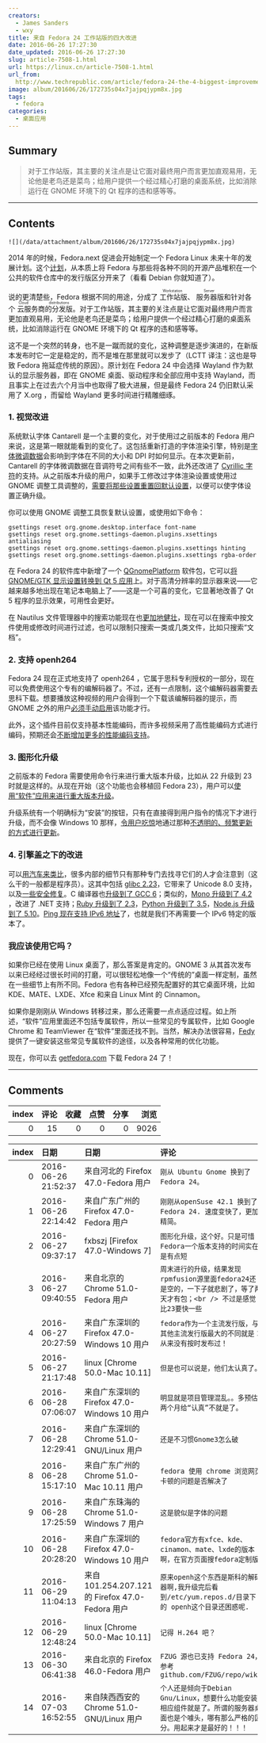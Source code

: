 ```yaml
---
creators:
  - James Sanders
  - wxy
title: 来自 Fedora 24 工作站版的四大改进
date: 2016-06-26 17:27:30
date_updated: 2016-06-26 17:27:30
slug: article-7508-1.html
url: https://linux.cn/article-7508-1.html
url_from: 
  http://www.techrepublic.com/article/fedora-24-the-4-biggest-improvements-from-the-latest-workstation-release
image: album/201606/26/172735s04x7jajpqjypm8x.jpg
tags:
  - fedora
categories:
  - 桌面应用
---
```


## Summary

> 对于工作站版，其主要的关注点是让它面对最终用户而言更加直观易用，无论他是老鸟还是菜鸟；给用户提供一个经过精心打磨的桌面系统，比如消除运行在 GNOME 环境下的 Qt 程序的违和感等等。

***

<!-- more -->

## Contents

`![](/data/attachment/album/201606/26/172735s04x7jajpqjypm8x.jpg)` 

2014 年的时候，Fedora.next 促进会开始制定一个 Fedora Linux 未来十年的发展计划。这个[计划](https://fedoramagazine.org/fedora-present-and-future-a-fedora-next-2014-update-part-i-why/)，从本质上将 Fedora 与那些将各种不同的开源产品堆积在一个公共的软件仓库中的发行版区分开来了（看看 Debian 你就知道了）。

说的更清楚些，Fedora 根据不同的用途，分成了<ruby> 工作站版 <rp>  （ </rp> <rt>  Workstation </rt> <rp>  ） </rp></ruby>、<ruby> 服务器版 <rp>  （ </rp> <rt>  Server </rt> <rp>  ） </rp></ruby>和针对各个<ruby> 云服务商的分发版 <rp>  （ </rp> <rt>  Cloud distributions </rt> <rp>  ） </rp></ruby>。对于工作站版，其主要的关注点是让它面对最终用户而言更加直观易用，无论他是老鸟还是菜鸟；给用户提供一个经过精心打磨的桌面系统，比如消除运行在 GNOME 环境下的 Qt 程序的违和感等等。 

这不是一个突然的转身，也不是一蹴而就的变化，这种调整是逐步演进的，在新版本发布时它一定是稳定的，而不是堆在那里就可以发步了（LCTT 译注：这也是导致 Fedora 拖延症传统的原因）。原计划在 Fedora 24 中会选择 Wayland 作为默认的显示服务器，即在 GNOME 桌面、驱动程序和全部应用中支持 Wayland，而且事实上在过去六个月当中也取得了极大进展，但是最终 Fedora 24 仍旧默认采用了 X.org ，而留给 Wayland 更多时间进行精雕细琢。

### 1. 视觉改进

系统默认字体 Cantarell 是一个主要的变化，对于使用过之前版本的 Fedora 用户来说，这是第一眼就能看到的变化了。这包括重新打造的字体渲染引擎，特别是[字体微调数据](https://en.wikipedia.org/wiki/Font_hinting)会影响到字体在不同的大小和 DPI 时如何显示。在本次更新前，Cantarell 的字体微调数据在音调符号之间有些不一致，此外还改进了 [Cyrillic 字符](https://en.wikipedia.org/wiki/Cyrillic_script)的支持。从之前版本升级的用户，如果手工修改过字体渲染设置或使用过 GNOME 调整工具调整的，[需要将那些设置重置回默认设置](https://fedoramagazine.org/font-improvements-fedora-24-workstation/)，以便可以使字体设置正确升级。

你可以使用 GNOME 调整工具恢复默认设置，或使用如下命令：

```shell
gsettings reset org.gnome.desktop.interface font-name
gsettings reset org.gnome.settings-daemon.plugins.xsettings antialiasing
gsettings reset org.gnome.settings-daemon.plugins.xsettings hinting
gsettings reset org.gnome.settings-daemon.plugins.xsettings rgba-order
```

在 Fedora 24 的软件库中新增了一个 [QGnomePlatform](https://github.com/MartinBriza/QGnomePlatform) 软件包，它可以[将 GNOME/GTK 显示设置转换到 Qt 5 应用](https://fedoraproject.org/wiki/Changes/QGnomePlatform)上。对于高清分辨率的显示器来说——它越来越多地出现在笔记本电脑上了——这是一个可喜的变化，它显著地改善了 Qt 5 程序的显示效果，可用性会更好。

在 Nautilus 文件管理器中的搜索功能现在也[更加地健壮](https://csorianognome.wordpress.com/2016/02/08/nautilus-3-20-and-looking-forward/)，现在可以在搜索中按文件使用或修改时间进行过滤，也可以限制只搜索一类或几类文件，比如只搜索“文档”。

### 2. 支持 openh264

Fedora 24 现在正式地支持了 openh264 ，它属于思科专利授权的一部分，现在可以免费使用这个专有的编解码器了。不过，还有一点限制，这个编解码器需要去思科下载。想要播放这种视频的用户会得到一个下载该编解码器的提示，而 GNOME 之外的用户[必须手动启用](https://ausil.us/wordpress/?p=126)该功能才行。

此外，这个插件目前仅支持基本性能编码，而许多视频采用了高性能编码方式进行编码，预期还会[不断增加更多的性能编码支持](https://blogs.gnome.org/uraeus/2016/05/12/h264-in-fedora-workstation/)。

### 3. 图形化升级

之前版本的 Fedora 需要使用命令行来进行重大版本升级，比如从 22 升级到 23 时就是这样的。从现在开始（这个功能也会移植回 Fedora 23），用户可以[使用“软件”应用来进行重大版本升级](https://fedoramagazine.org/fedora-24-feature-graphical-upgrades/)。

升级系统有一个明确标为“安装”的按钮，只有在直接得到用户指令的情况下才进行升级，而不会像 Windows 10 那样，[令用户吃惊](https://www.theguardian.com/technology/2016/may/04/windows-10-updates-ruining-pro-gaming-streams)地通过那种[不透明的、频繁更新的方式进行更新](https://fedoramagazine.org/fedora-24-feature-graphical-upgrades/)。

### 4. 引擎盖之下的改进

可以[用汽车来类比](https://en.wikipedia.org/wiki/Car_analogy)，很多内部的细节只有那种专门去找寻它们的人才会注意到（这么干的一般都是程序员）。这其中包括 [glibc 2.23](https://fedoraproject.org/wiki/Changes/GLIBC223)，它带来了 Unicode 8.0 支持，以及[一些安全修复](https://sourceware.org/git/?p=glibc.git;a=blob;f=NEWS;hb=HEAD)。C 编译器也[升级到了 GCC 6](https://gcc.gnu.org/gcc-6/changes.html)；类似的，[Mono 升级到了 4.2](https://fedoraproject.org/wiki/Changes/Mono4.2) ，改进了 .NET 支持；[Ruby 升级到了 2.3](https://fedoraproject.org/wiki/Changes/Ruby_2.3)，[Python 升级到了 3.5](https://fedoraproject.org/wiki/Changes/python3.5)，[Node.js 升级到了 5.10](https://fedoraproject.org/wiki/Changes/NodeJS5x)。[Ping 现在支持 IPv6 地址](https://fedoraproject.org/wiki/Changes/PingIpv6)了，也就是我们不再需要一个 IPv6 特定的版本了。

### 我应该使用它吗？

如果你已经在使用 Linux 桌面了，那么答案是肯定的。GNOME 3 从其首次发布以来已经经过很长时间的打磨，可以很轻松地像一个“传统的”桌面一样定制，虽然在一些细节上有所不同。Fedora 也有各种已经预先配置好的其它桌面环境，比如 KDE、MATE、LXDE、Xfce 和来自 Linux Mint 的 Cinnamon。

如果你是刚刚从 Windows 转移过来，那么还需要一点点适应过程。如上所述，“软件”应用里面还不包括专属软件，所以一些常见的专属软件，比如 Google Chrome 和 TeamViewer 在“软件”里面还找不到。当然，解决办法很容易，[Fedy](http://folkswithhats.org/) 提供了一键安装这些常见专属软件的途径，以及各种常用的优化功能。

现在，你可以去 [getfedora.com](https://getfedora.org/) 下载 Fedora 24 了！

***

## Comments


|   index |   评论 |   收藏 |   点赞 |   分享 |   浏览 |
|--------:|-------:|-------:|-------:|-------:|-------:|
|       0 |     15 |      0 |      0 |      0 |   9026 |

|   index | 日期                | 日期                                           | 评论                                                                                                                                     |
|--------:|:--------------------|:-----------------------------------------------|:-----------------------------------------------------------------------------------------------------------------------------------------|
|       0 | 2016-06-26 21:52:37 | 来自河北的 Firefox 47.0-Fedora 用户            | `刚从 Ubuntu Gnome 换到了 Fedora 24。`                                                                                                   |
|       1 | 2016-06-26 22:14:42 | 来自广东广州的 Firefox 47.0-Fedora 用户        | `刚刚从openSuse 42.1 换到了 Fedora 24. 速度变快了，更加精简。`                                                                           |
|       2 | 2016-06-27 09:37:17 | fxbszj [Firefox 47.0-Windows 7]                | `图形化升级，这个好。只是可惜Fedora一个版本支持的时间实在是有点短`                                                                       |
|       3 | 2016-06-27 09:40:55 | 来自北京的 Chrome 51.0-Fedora 用户             | `周末进行的升级，结果发现rpmfusion源里面fedora24还是空的，一下子就悲剧了，等了两天才有包；<br /> 不过是感觉比23要快一些`                 |
|       4 | 2016-06-27 20:27:59 | 来自广东深圳的 Firefox 47.0-Windows 10 用户    | `fedora作为一个主流发行版，与其他主流发行版最大的不同就是：从来没有按时发布过！`                                                         |
|       5 | 2016-06-27 21:17:48 | linux [Chrome 50.0-Mac 10.11]                  | `但是也可以说是，他们太认真了。`                                                                                                         |
|       6 | 2016-06-28 07:06:07 | 来自广东深圳的 Firefox 47.0-Windows 10 用户    | `明显就是项目管理混乱。。多预估两个月给“认真”不就是了。`                                                                                 |
|       7 | 2016-06-28 12:29:41 | 来自广东深圳的 Chrome 51.0-GNU/Linux 用户      | `还是不习惯Gnome3怎么破`                                                                                                                 |
|       8 | 2016-06-28 15:17:10 | 来自广东广州的 Chrome 51.0-Mac 10.11 用户      | `fedora 使用 chrome 浏览网页卡顿的问题是否解决了`                                                                                        |
|       9 | 2016-06-28 17:25:59 | 来自广东珠海的 Chrome 51.0-Windows 7 用户      | `这是貌似是字体的问题`                                                                                                                   |
|      10 | 2016-06-28 20:28:20 | 来自广东深圳的 Firefox 47.0-Windows 10 用户    | `fedora官方有xfce、kde、cinamon、mate、lxde的版本啊，在官方页面搜fedora定制版`                                                           |
|      11 | 2016-06-29 11:04:13 | 来自101.254.207.121的 Firefox 47.0-Fedora 用户 | `原来openh这个东西是斯科的解码器啊,我升级完后看到/etc/yum.repos.d/目录下的 openh这个目录还困惑呢.`                                       |
|      12 | 2016-06-29 12:48:24 | linux [Chrome 50.0-Mac 10.11]                  | `记得 H.264 吧？`                                                                                                                        |
|      13 | 2016-06-30 06:41:38 | 来自北京的 Firefox 46.0-Fedora 用户            | `FZUG 源也已支持 Fedora 24， 参考 github.com/FZUG/repo/wiki`                                                                             |
|      14 | 2016-07-03 16:52:55 | 来自陕西西安的 Chrome 51.0-GNU/Linux 用户      | `个人还是倾向于Debian Gnu/Linux，想要什么功能安装相应组件就是了。所谓的服务器桌面也是个噱头，哪有那么严格的区分。用起来才是最好的！！！` |
